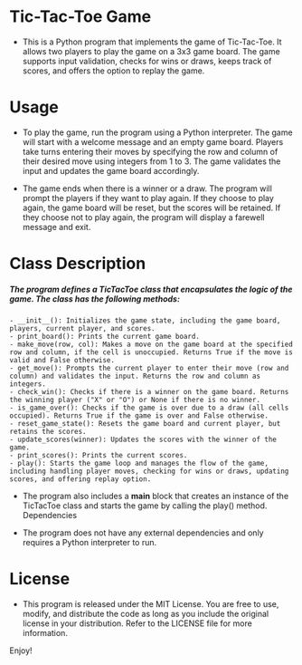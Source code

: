 # Tic-Tac-Toe Game

  - This is a Python program that implements the game of Tic-Tac-Toe. It allows two players to play the game on a 3x3 game board. The game supports input validation, checks for wins or draws, keeps track of scores, and offers the option to replay the game.

# Usage

- To play the game, run the program using a Python interpreter. The game will start with a welcome message and an empty game board. Players take turns entering their moves by specifying the row and column of their desired move using integers from 1 to 3. The game validates the input and updates the game board accordingly.

- The game ends when there is a winner or a draw. The program will prompt the players if they want to play again. If they choose to play again, the game board will be reset, but the scores will be retained. If they choose not to play again, the program will display a farewell message and exit.

# Class Description

##### The program defines a TicTacToe class that encapsulates the logic of the game. The class has the following methods:

    - __init__(): Initializes the game state, including the game board, players, current player, and scores.
    - print_board(): Prints the current game board.
    - make_move(row, col): Makes a move on the game board at the specified row and column, if the cell is unoccupied. Returns True if the move is valid and False otherwise.
    - get_move(): Prompts the current player to enter their move (row and column) and validates the input. Returns the row and column as integers.
    - check_win(): Checks if there is a winner on the game board. Returns the winning player ("X" or "O") or None if there is no winner.
    - is_game_over(): Checks if the game is over due to a draw (all cells occupied). Returns True if the game is over and False otherwise.
    - reset_game_state(): Resets the game board and current player, but retains the scores.
    - update_scores(winner): Updates the scores with the winner of the game.
    - print_scores(): Prints the current scores.
    - play(): Starts the game loop and manages the flow of the game, including handling player moves, checking for wins or draws, updating scores, and offering replay option.

- The program also includes a __main__ block that creates an instance of the TicTacToe class and starts the game by calling the play() method.
Dependencies

- The program does not have any external dependencies and only requires a Python interpreter to run.

# License

- This program is released under the MIT License. You are free to use, modify, and distribute the code as long as you include the original license in your distribution. Refer to the LICENSE file for more information.

Enjoy!
